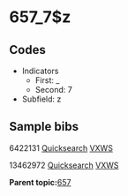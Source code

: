 # 657\_7$z

## Codes

-   Indicators
    -   First: \_
    -   Second: 7
-   Subfield: z

## Sample bibs

6422131 [Quicksearch](https://search.library.yale.edu/catalog/6422131) [VXWS](http://prodorbis.library.yale.edu:7014/vxws/GetHoldingsService?bibId=6422131)

13462972 [Quicksearch](https://search.library.yale.edu/catalog/13462972) [VXWS](http://prodorbis.library.yale.edu:7014/vxws/GetHoldingsService?bibId=13462972)

**Parent topic:**[657](../../tags/657/657.md)


